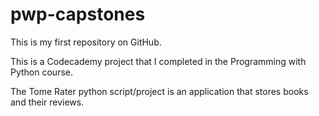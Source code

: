 # pwp-capstones

This is my first repository on GitHub.

This is a Codecademy project that I completed in the Programming with Python course.

The Tome Rater python script/project is an application that stores books and their reviews.
